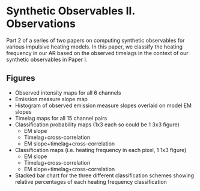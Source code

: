 # Synthetic Observables II. Observations
Part 2 of a series of two papers on computing synthetic observables for various impulsive heating models. In this paper, we classify the heating frequency in our AR based on the observed timelags in the context of our synthetic observables in Paper I.

## Figures

* Observed intensity maps for all 6 channels
* Emission measure slope map
* Histogram of observed emission measure slopes overlaid on model EM slopes
* Timelag maps for all 15 channel pairs
* Classification probability maps (1x3 each so could be 1 3x3 figure)
  * EM slope
  * Timelag+cross-correlation
  * EM slope+timelag+cross-correlation
* Classification maps (i.e. heating frequency in each pixel, 1 1x3 figure)
  * EM slope
  * Timelag+cross-correlation
  * EM slope+timelag+cross-correlation
* Stacked bar chart for the three different classification schemes showing relative percentages of each heating frequency classification